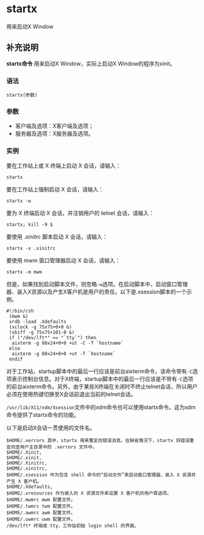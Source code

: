 # startx

用来启动X Window

## 补充说明

**startx命令** 用来启动X Window，实际上启动X Window的程序为xinit。

### 语法

```text
startx(参数)
```

### 参数

* 客户端及选项：X客户端及选项；
* 服务器及选项：X服务器及选项。

### 实例

要在工作站上或 X 终端上启动 X 会话，请输入：

```text
startx
```

要在工作站上强制启动 X 会话，请输入：

```text
startx -w
```

要为 X 终端启动 X 会话，并注销用户的 telnet 会话，请输入：

```text
startx; kill -9 $
```

要使用 .xinitrc 脚本启动 X 会话，请输入：

```text
startx -x .xinitrc
```

要使用 mwm 窗口管理器启动 X 会话，请输入：

```text
startx -m mwm
```

但是，如果找到启动脚本文件，则忽略`-w`选项。在启动脚本中，启动窗口管理器、装入X资源以及产生X客户机是用户的责任。以下是.xsession脚本的一个示例。

```text
#!/bin/csh
 (mwm &)
 xrdb -load .Xdefaults
 (xclock -g 75x75+0+0 &)
 (xbiff -g 75x75+101-0 &)
 if ("/dev/lft*" == "`tty`") then
  aixterm -g 80x24+0+0 +ut -C -T `hostname`
 else
  aixterm -g 80x24+0+0 +ut -T `hostname`
 endif
```

对于工作站，startup脚本中的最后一行应该是前台aixterm命令，该命令带有`-C`选项表示控制台信息。对于X终端，startup脚本中的最后一行应该是不带有`-C`选项的前台aixterm命令。另外，由于某些X终端在关闭时不终止telnet会话，所以用户必须在使用热键切换至X会话前退出当前的telnet会话。

`/usr/lib/X11/xdm/Xsession`文件中的xdm命令也可以使用startx命令。这为xdm命令提供了startx命令的功能。

以下是启动X会话一贯使用的文件名。

```text
$HOME/.xerrors 其中，startx 用来重定向错误消息。在缺省情况下，startx 将错误重定向至用户主目录中的 .xerrors 文件中。
$HOME/.Xinit,  
$HOME/.xinit,  
$HOME/.Xinitrc,  
$HOME/.xinitrc,  
$HOME/.xsession 作为包含 shell 命令的“启动文件”来启动窗口管理器、装入 X 资源并产生 X 客户机。
$HOME/.Xdefaults,  
$HOME/.xresources 作为装入的 X 资源文件来设置 X 客户机的用户首选项。
$HOME/.mwmrc mwm 配置文件。
$HOME/.twmrc twm 配置文件。
$HOME/.awmrc awm 配置文件。
$HOME/.uwmrc uwm 配置文件。
/dev/lft* 终端或 tty、工作站初始 login shell 的界面。
```

